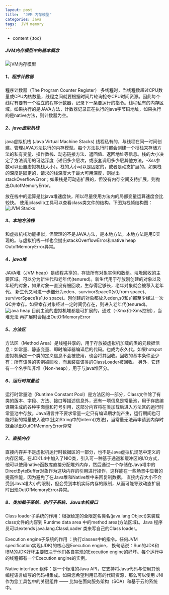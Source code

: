 ```yaml
---
layout: post
title:  "JVM 内存模型"
categories: Java
tags:  JVM memory
---
```


* content
{:toc}


##### JVM内存模型中的基本概念




![jVM内存模型](http://img.blog.csdn.net/20131231175136859?watermark/2/text/aHR0cDovL2Jsb2cuY3Nkbi5uZXQva2luZ29md29ybGQ=/font/5a6L5L2T/fontsize/400/fill/I0JBQkFCMA==/dissolve/70/gravity/SouthEast)

##### 1、程序计数器

程序计数器（The Program Counter Register）
多线程时，当线程数超过CPU数量或CPU内核数量，线程之间就要根据时间片轮询抢夺CPU时间资源。因此每个线程有要有一个独立的程序计数器，记录下一条要运行的指令。线程私有的内存区域。如果执行的是JAVA方法，计数器记录正在执行的java字节码地址，如果执行的是native方法，则计数器为空。

##### 2、java虚拟机栈

java虚拟机栈 (Java Virtual Machine Stacks)
线程私有的，与线程在同一时间创建。管理JAVA方法执行的内存模型。每个方法执行时都会创建一个桢栈来存储方法的私有变量、操作数栈、动态链接方法、返回值、返回地址等信息。栈的大小决定了方法调用的可达深度（递归多少层次，或嵌套调用多少层其他方法，-Xss参数可以设置虚拟机栈大小）。栈的大小可以是固定的，或者是动态扩展的。如果栈的深度是固定的，请求的栈深度大于最大可用深度，则抛出stackOverflowError；如果栈是可动态扩展的，但没有内存空间支持扩展，则抛出OutofMemoryError。

放在栈中的运算是比java堆速度快，所以尽量使用方法内的局部变量运算速度会比较快。
使用jclasslib工具可以查看class类文件的结构。下图为栈帧结构图：
![JVM Stacks](http://img.blog.csdn.net/20140101100938109?watermark/2/text/aHR0cDovL2Jsb2cuY3Nkbi5uZXQva2luZ29md29ybGQ=/font/5a6L5L2T/fontsize/400/fill/I0JBQkFCMA==/dissolve/70/gravity/SouthEast)

##### 3、本地方法栈

和虚拟机栈功能相似，但管理的不是JAVA方法，是本地方法，本地方法是用C实现的。与虚拟机栈一样也会抛出stackOverflowError和native heap OutofMemoryError异常。

##### 4、java堆

JAVA堆（JVM heap）是线程共享的，存放所有对象实例和数组。垃圾回收的主要区域。可以分为新生代和老年代(tenured)。新生代用于存放刚创建的对象以及年轻的对象，如果对象一直没有被回收，生存得足够长，老年对象就会被移入老年代。
新生代又可进一步细分为eden、survivorSpace0(s0,from space)、survivorSpace1(s1,to space)。刚创建的对象都放入eden,s0和s1都至少经过一次GC并幸存。如果幸存对象经过一定时间仍存在，则进入老年代(tenured)。
![java heap](http://img.blog.csdn.net/20140101101922203?watermark/2/text/aHR0cDovL2Jsb2cuY3Nkbi5uZXQva2luZ29md29ybGQ=/font/5a6L5L2T/fontsize/400/fill/I0JBQkFCMA==/dissolve/70/gravity/SouthEast)
目前主流的虚拟机堆都是可扩展的，通过（-Xmx和-Xms控制），当堆无法 再扩展时会抛出OutOfMemoryError

##### 5、方法区

方法区（Method Area）是线程共享的，用于存放被虚拟机加载的类的元数据信息：如常量、静态变量、即时编译器编译后的代码。也成为永久代。如果hotspot虚拟机确定一个类的定义信息不会被使用，也会将其回收。回收的基本条件至少有：所有该类的实例被回收，而且装载该类的ClassLoader被回收。
另外，它还有一个名字叫非堆（Non-heap），用于与java堆区分。

##### 6、运行时常量池

运行时常量池（Runtime Constant Pool）是方法区的一部分，Class文件除了有类的版本、字段、方法、接口等描述信息外，还有一项信息是常量池，用于存放编译期生成的各种字面量和符号引用，这部分内容将在类加载后进入方法区的运行时常量池中存放。Java语言并不要求常量一定只有编译期才能产生，运行期间也可能将新的常量放入池中(比如String中的intern()方法)，当常量无法再申请到内存时就会抛出OutOfMemoryError异常

##### 7、直接内存

直接内存并不是虚拟机运行时数据区的一部分，也不是Java虚拟机规范中定义的内存区域。在JDK1.4中加入了NIO类，引入可一种基于通道和缓冲区的I/O方式，他可以使用native函数库直接分配堆外内存，然后通过一个存储在Java堆中的DirectByteBuffer对象作为这块内存的引用进行操作，这样能在一些场景中显著的提高性能，因为避免了在Java堆和Native堆中来回复制数据。
直接内存大小不会受到Java堆大小的限制，但会受到本机实际内存的限制，从而可能导致动态扩展时出现OutOfMemoryError异常。

##### 8、类加载子系统、执行子系统、Java本机接口
Class loader子系统的作用：根据给定的全限定名类名(java.lang.Object)来装载class文件的内容到 Runtime data area 中的method area(方法区域)。Java 程序员可以extends java.lang.ClassLoader 类来写自己的Class loader。

Execution engine子系统的作用 ：执行classes中的指令。任何JVM specification实现(JDK)的核心是Execution engine， 换句话说：Sun的JDK和IBM的JDK好坏主要取决于他们各自实现的Execution engine的好坏。每个运行中的线程都有一个Execution engine的实例。

Native interface 组件：是一个标准的Java API，它支持将Java代码与使用其他编程语言编写的代码相集成。如果您希望利用已有的代码资源，那么可以使用 JNI作为您工具包中的关键组件 —— 比如在面向服务架构（SOA）和基于云的系统中。
